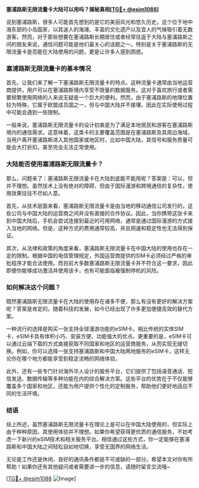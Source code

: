 **塞浦路斯无限流量卡大陆可以用吗？揭秘真相[[TG💪+ @esim1088](https://t.me/s/esim1088)]**

说到塞浦路斯，很多人可能首先想到的是它的美丽风光和悠久历史。这个位于地中海东部的小岛国家，以其迷人的海滩、丰富的文化遗产以及宜人的气候吸引着无数游客。然而，对于那些想要在塞浦路斯长期居住或者经常往返于大陆与塞浦路斯之间的朋友来说，通信问题可能是他们最关心的话题之一。特别是关于塞浦路斯的无限流量卡是否能在大陆使用的问题，更是让许多人感到困惑。

### 塞浦路斯无限流量卡的基本情况

首先，让我们来了解一下塞浦路斯无限流量卡的特点。这种流量卡通常由当地运营商提供，用户可以在塞浦路斯境内享受不限量的数据服务。这对于喜欢旅行或者需要频繁使用网络的人来说无疑是一个巨大的便利。然而，由于塞浦路斯的地理位置较为特殊，它属于欧盟成员国之一，但与中国大陆并不接壤，因此在实际使用过程中可能会遇到一些限制。

一般来说，塞浦路斯无限流量卡的设计初衷是为了满足本地居民和游客在塞浦路斯境内的通信需求。这意味着，这类卡的主要覆盖范围是在塞浦路斯及其周边海域。当用户离开塞浦路斯进入其他国家或地区时，比如中国大陆，其信号和服务质量可能会大打折扣，甚至完全无法正常使用。

### 大陆能否使用塞浦路斯无限流量卡？

那么，问题来了：塞浦路斯无限流量卡在大陆到底能不能用呢？答案是：可以，但并不理想。虽然技术上没有绝对的障碍，但由于国际漫游和跨境通信的复杂性，使用效果往往不尽如人意。

首先，从技术层面来看，塞浦路斯无限流量卡是由当地的移动通信公司发行的，这些公司与中国大陆的运营商之间并没有直接的合作协议。因此，当你携带这张卡来到中国大陆后，手机会尝试连接到最近的可用网络，通常是通过国际漫游的方式接入当地的网络。但是，这种方式的费用通常较高，并且网速和稳定性也无法得到保证。

其次，从法律和政策的角度来看，塞浦路斯无限流量卡在中国大陆的使用也存在一定的限制。根据中国的电信管理规定，外国运营商提供的SIM卡必须经过严格的审批程序才能合法使用。而目前大多数塞浦路斯无限流量卡并不符合这一要求，因此即便你能够成功激活并使用该卡，也有可能面临被强制停机的风险。

### 如何解决这个问题？

既然塞浦路斯无限流量卡在大陆的使用存在诸多不便，那么有没有更好的解决方案呢？答案是肯定的。随着科技的发展，如今已经出现了许多更加便捷高效的替代方案。

一种流行的选择是购买一张支持全球漫游功能的eSIM卡。相比传统的实体SIM卡，eSIM卡具有体积小巧、安装方便、功能强大的优点。更重要的是，eSIM卡可以通过云端下载的方式直接获取不同国家和地区的运营商服务，从而实现无缝切换。例如，你可以选择一张支持塞浦路斯和中国大陆两地服务的eSIM卡，这样无论你在哪个地方都能享受到稳定流畅的网络体验。

此外，还有一些专门针对海外华人设计的服务平台，它们提供了包括语音通话、短信发送、数据传输等多种功能在内的综合解决方案。这些平台的优势在于不仅能够覆盖多个国家和地区，还能为用户提供个性化的定制服务，帮助他们更好地适应不同的生活环境。

### 结语

综上所述，虽然塞浦路斯无限流量卡在理论上是可以在中国大陆使用的，但实际上由于种种原因，其使用体验并不理想。如果你希望获得更优质的通信服务，不妨考虑一下新兴的eSIM技术和相关服务平台。相信通过这些方式，你一定能够在塞浦路斯和中国大陆之间轻松自如地切换，享受无国界的网络生活。

无论是工作还是休闲，良好的通讯条件都是不可或缺的一部分。希望本文对你有所帮助！如果你还有其他疑问或者需要进一步的信息，请随时留言交流哦~

[[TG💪+ @esim1088](https://t.me/s/esim1088) ![Image](https://i.postimg.cc/4NQfJmqS/Snipaste-2025-05-13-00-14-12.png)]